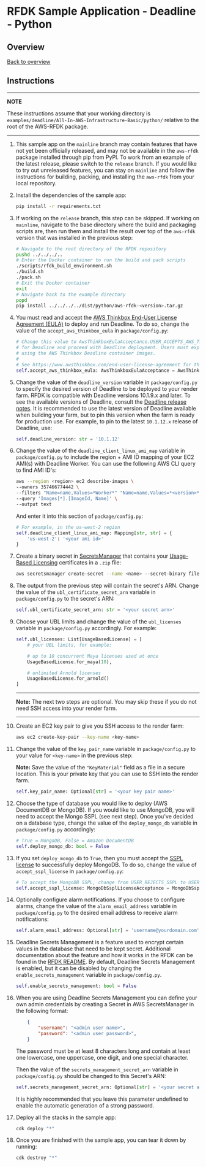 # RFDK Sample Application - Deadline - Python

## Overview
[Back to overview](../README.md)

## Instructions

---
**NOTE**

These instructions assume that your working directory is `examples/deadline/All-In-AWS-Infrastructure-Basic/python/` relative to the root of the AWS-RFDK package.

---

1.  This sample app on the `mainline` branch may contain features that have not yet been officially released, and may not be available in the `aws-rfdk` package installed through pip from PyPI. To work from an example of the latest release, please switch to the `release` branch. If you would like to try out unreleased features, you can stay on `mainline` and follow the instructions for building, packing, and installing the `aws-rfdk` from your local repository.
2.  Install the dependencies of the sample app:

    ```bash
    pip install -r requirements.txt
    ```
3.  If working on the `release` branch, this step can be skipped. If working on `mainline`, navigate to the base directory where the build and packaging scripts are, then run them and install the result over top of the `aws-rfdk` version that was installed in the previous step:
    ```bash
    # Navigate to the root directory of the RFDK repository
    pushd ../../../..
    # Enter the Docker container to run the build and pack scripts
    ./scripts/rfdk_build_environment.sh
    ./build.sh
    ./pack.sh
    # Exit the Docker container
    exit
    # Navigate back to the example directory
    popd
    pip install ../../../../dist/python/aws-rfdk-<version>.tar.gz
    ```
4.  You must read and accept the [AWS Thinkbox End-User License Agreement (EULA)](https://www.awsthinkbox.com/end-user-license-agreement) to deploy and run Deadline. To do so, change the value of the `accept_aws_thinkbox_eula` in `package/config.py`:

    ```py
    # Change this value to AwsThinkboxEulaAcceptance.USER_ACCEPTS_AWS_THINKBOX_EULA if you wish to accept the EULA
    # for Deadline and proceed with Deadline deployment. Users must explicitly accept the AWS Thinkbox EULA before
    # using the AWS Thinkbox Deadline container images.
    #
    # See https://www.awsthinkbox.com/end-user-license-agreement for the terms of the agreement.
    self.accept_aws_thinkbox_eula: AwsThinkboxEulaAcceptance = AwsThinkboxEulaAcceptance.USER_REJECTS_AWS_THINKBOX_EULA
    ```
5.  Change the value of the `deadline_version` variable in `package/config.py` to specify the desired version of Deadline to be deployed to your render farm. RFDK is compatible with Deadline versions 10.1.9.x and later. To see the available versions of Deadline, consult the [Deadline release notes](https://docs.thinkboxsoftware.com/products/deadline/10.1/1_User%20Manual/manual/release-notes.html). It is recommended to use the latest version of Deadline available when building your farm, but to pin this version when the farm is ready for production use. For example, to pin to the latest `10.1.12.x` release of Deadline, use:

    ```python
    self.deadline_version: str = '10.1.12'
    ```
6.  Change the value of the `deadline_client_linux_ami_map` variable in `package/config.py` to include the region + AMI ID mapping of your EC2 AMI(s) with Deadline Worker. You can use the following AWS CLI query to find AMI ID's:
    ```bash
    aws --region <region> ec2 describe-images \
    --owners 357466774442 \
    --filters "Name=name,Values=*Worker*" "Name=name,Values=*<version>*" \
    --query 'Images[*].[ImageId, Name]' \
    --output text
    ```

    And enter it into this section of `package/config.py`:
    ```python
    # For example, in the us-west-2 region
    self.deadline_client_linux_ami_map: Mapping[str, str] = {
        'us-west-2': '<your ami id>'
    }
    ```
7.  Create a binary secret in [SecretsManager](https://aws.amazon.com/secrets-manager/) that contains your [Usage-Based Licensing](https://docs.thinkboxsoftware.com/products/deadline/10.1/1_User%20Manual/manual/aws-portal/licensing-setup.html?highlight=usage%20based%20licensing) certificates in a `.zip` file:

    ```bash
    aws secretsmanager create-secret --name <name> --secret-binary fileb://<path-to-zip-file>
    ```
8.  The output from the previous step will contain the secret's ARN. Change the value of the `ubl_certificate_secret_arn` variable in `package/config.py` to the secret's ARN:

    ```python
    self.ubl_certificate_secret_arn: str = '<your secret arn>'
    ```
9.  Choose your UBL limits and change the value of the `ubl_licenses` variable in `package/config.py` accordingly. For example:

    ```python
    self.ubl_licenses: List[UsageBasedLicense] = [
        # your UBL limits, for example:

        # up to 10 concurrent Maya licenses used at once
        UsageBasedLicense.for_maya(10),

        # unlimited Arnold licenses
        UsageBasedLicense.for_arnold()
    ]
    ```

    ---

    **Note:** The next two steps are optional. You may skip these if you do not need SSH access into your render farm.

    ---
10. Create an EC2 key pair to give you SSH access to the render farm:

    ```bash
    aws ec2 create-key-pair --key-name <key-name>
    ```
11. Change the value of the `key_pair_name` variable in `package/config.py` to your value for `<key-name>` in the previous step:

    **Note:** Save the value of the `"KeyMaterial"` field as a file in a secure location. This is your private key that you can use to SSH into the render farm.

    ```python
    self.key_pair_name: Optional[str] = '<your key pair name>'
    ```
12. Choose the type of database you would like to deploy (AWS DocumentDB or MongoDB).
    If you would like to use MongoDB, you will need to accept the Mongo SSPL (see next step).
    Once you've decided on a database type, change the value of the `deploy_mongo_db` variable in `package/config.py` accordingly:

    ```python
    # True = MongoDB, False = Amazon DocumentDB
    self.deploy_mongo_db: bool = False
    ```
13. If you set `deploy_mongo_db` to `True`, then you must accept the [SSPL license](https://www.mongodb.com/licensing/server-side-public-license) to successfully deploy MongoDB. To do so, change the value of `accept_sspl_license` in `package/config.py`:

    ```python
    # To accept the MongoDB SSPL, change from USER_REJECTS_SSPL to USER_ACCEPTS_SSPL
    self.accept_sspl_license: MongoDbSsplLicenseAcceptance = MongoDbSsplLicenseAcceptance.USER_REJECTS_SSPL
    ```
14. Optionally configure alarm notifications. If you choose to configure alarms, change the value of the `alarm_email_address` variable in `package/config.py` to the desired email address to receive alarm notifications:

    ```python
    self.alarm_email_address: Optional[str] = 'username@yourdomain.com'
    ```
15. Deadline Secrets Management is a feature used to encrypt certain values in the database that need to be kept secret. Additional documentation about the feature and how it works in the RFDK can be found in the [RFDK README](../../../../packages/aws-rfdk/lib/deadline/README.md). By default, Deadline Secrets Management is enabled, but it can be disabled by changing the `enable_secrets_management` variable in `package/config.py`.

    ```python
    self.enable_secrets_management: bool = False
    ```

16. When you are using Deadline Secrets Management you can define your own admin credentials by creating a Secret in AWS SecretsManager in the following format:

    ```json
        {
            "username": "<admin user name>",
            "password": "<admin user password>",
        }
    ```
    The password must be at least 8 characters long and contain at least one lowercase, one uppercase, one digit, and one special character.

    Then the value of the `secrets_management_secret_arn` variable in `package/config.py` should be changed to this Secret's ARN:

    ```python
    self.secrets_management_secret_arn: Optional[str] = '<your secret arn>'
    ```
    
    It is highly recommended that you leave this parameter undefined to enable the automatic generation of a strong password.

17. Deploy all the stacks in the sample app:

    ```bash
    cdk deploy "*"
    ```
18. Once you are finished with the sample app, you can tear it down by running:

    ```bash
    cdk destroy "*"
    ```
